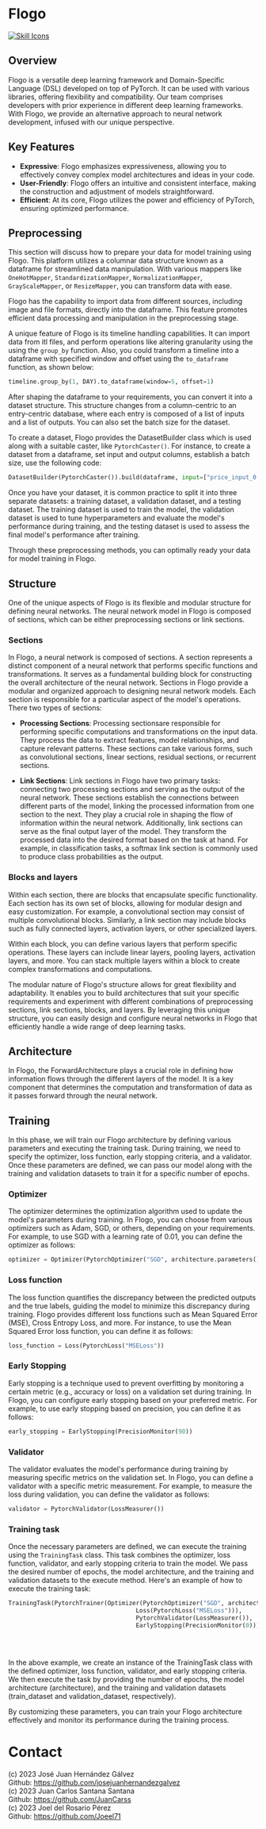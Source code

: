 # Flogo

[![Skill Icons](https://skillicons.dev/icons?i=py,pytorch&perline=2)](https://skillicons.dev)

## Overview

Flogo is a versatile deep learning framework and Domain-Specific Language (DSL) developed on top of PyTorch. It can be used with various libraries, offering flexibility and compatibility. Our team comprises developers with prior experience in different deep learning frameworks. With Flogo, we provide an alternative approach to neural network development, infused with our unique perspective.

## Key Features

- **Expressive**: Flogo emphasizes expressiveness, allowing you to effectively convey complex model architectures and ideas in your code.
- **User-Friendly**: Flogo offers an intuitive and consistent interface, making the construction and adjustment of models straightforward.
- **Efficient**: At its core, Flogo utilizes the power and efficiency of PyTorch, ensuring optimized performance.

## Preprocessing

This section will discuss how to prepare your data for model training using Flogo. This platform utilizes a columnar data structure known as a dataframe for streamlined data manipulation. With various mappers like `OneHotMapper`, `StandardizationMapper`, `NormalizationMapper`, `GrayScaleMapper`, or `ResizeMapper`, you can transform data with ease.

Flogo has the capability to import data from different sources, including image and file formats, directly into the dataframe. This feature promotes efficient data processing and manipulation in the preprocessing stage.

A unique feature of Flogo is its timeline handling capabilities. It can import data from itl files, and perform operations like altering granularity using the using the `group_by` function. Also, you could transform a timeline into a dataframe with specified window and offset using the `to_dataframe` function, as shown below:

```python
timeline.group_by(1, DAY).to_dataframe(window=5, offset=1)
```

After shaping the dataframe to your requirements, you can convert it into a dataset structure. This structure changes from a column-centric to an entry-centric database, where each entry is composed of a list of inputs and a list of outputs. You can also set the batch size for the dataset.

To create a dataset, Flogo provides the DatasetBuilder class which is used along with a suitable caster, like `PytorchCaster()`. For instance, to create a dataset from a dataframe, set input and output columns, establish a batch size, use the following code:

```python
DatasetBuilder(PytorchCaster()).build(dataframe, input=["price_input_0'", "price_input_1'"], output=["price_output'"], batch_size=1)
```
Once you have your dataset, it is common practice to split it into three separate datasets: a training dataset, a validation dataset, and a testing dataset. The training dataset is used to train the model, the validation dataset is used to tune hyperparameters and evaluate the model's performance during training, and the testing dataset is used to assess the final model's performance after training.

Through these preprocessing methods, you can optimally ready your data for model training in Flogo.

## Structure

One of the unique aspects of Flogo is its flexible and modular structure for defining neural networks. The neural network model in Flogo is composed of sections, which can be either preprocessing sections or link sections.

### Sections
In Flogo, a neural network is composed of sections. A section represents a distinct component of a neural network that performs specific functions and transformations. It serves as a fundamental building block for constructing the overall architecture of the neural network. Sections in Flogo provide a modular and organized approach to designing neural network models. Each section is responsible for a particular aspect of the model's operations. There two types of sections:

* **Processing Sections**: Processing sectionsare responsible for performing specific computations and transformations on the input data. They process the data to extract features, model relationships, and capture relevant patterns. These sections can take various forms, such as convolutional sections, linear sections, residual sections, or recurrent sections.

* **Link Sections**: Link sections in Flogo have two primary tasks: connecting two processing sections and serving as the output of the neural network. These sections establish the connections between different parts of the model, linking the processed information from one section to the next. They play a crucial role in shaping the flow of information within the neural network. Additionally, link sections can serve as the final output layer of the model. They transform the processed data into the desired format based on the task at hand. For example, in classification tasks, a softmax link section is commonly used to produce class probabilities as the output.


### Blocks and layers

Within each section, there are blocks that encapsulate specific functionality. Each section has its own set of blocks, allowing for modular design and easy customization. For example, a convolutional section may consist of multiple convolutional blocks. Similarly, a link section may include blocks such as fully connected layers, activation layers, or other specialized layers.

Within each block, you can define various layers that perform specific operations. These layers can include linear layers, pooling layers, activation layers, and more. You can stack multiple layers within a block to create complex transformations and computations.

The modular nature of Flogo's structure allows for great flexibility and adaptability. It enables you to build architectures that suit your specific requirements and experiment with different combinations of preprocessing sections, link sections, blocks, and layers. By leveraging this unique structure, you can easily design and configure neural networks in Flogo that efficiently handle a wide range of deep learning tasks.

## Architecture

In Flogo, the ForwardArchitecture plays a crucial role in defining how information flows through the different layers of the model. It is a key component that determines the computation and transformation of data as it passes forward through the neural network.

## Training

In this phase, we will train our Flogo architecture by defining various parameters and executing the training task. During training, we need to specify the optimizer, loss function, early stopping criteria, and a validator. Once these parameters are defined, we can pass our model along with the training and validation datasets to train it for a specific number of epochs.

### Optimizer
The optimizer determines the optimization algorithm used to update the model's parameters during training. In Flogo, you can choose from various optimizers such as Adam, SGD, or others, depending on your requirements. For example, to use SGD with a learning rate of 0.01, you can define the optimizer as follows:

```python
optimizer = Optimizer(PytorchOptimizer("SGD", architecture.parameters(), 0.01))
```

### Loss function

The loss function quantifies the discrepancy between the predicted outputs and the true labels, guiding the model to minimize this discrepancy during training. Flogo provides different loss functions such as Mean Squared Error (MSE), Cross Entropy Loss, and more. For instance, to use the Mean Squared Error loss function, you can define it as follows:

```python
loss_function = Loss(PytorchLoss("MSELoss"))
```

### Early Stopping

Early stopping is a technique used to prevent overfitting by monitoring a certain metric (e.g., accuracy or loss) on a validation set during training. In Flogo, you can configure early stopping based on your preferred metric. For example, to use early stopping based on precision, you can define it as follows:

```python
early_stopping = EarlyStopping(PrecisionMonitor(90))
```
### Validator

The validator evaluates the model's performance during training by measuring specific metrics on the validation set. In Flogo, you can define a validator with a specific metric measurement. For example, to measure the loss during validation, you can define the validator as follows:

```python
validator = PytorchValidator(LossMeasurer())
```
### Training task

Once the necessary parameters are defined, we can execute the training using the `TrainingTask` class. This task combines the optimizer, loss function, validator, and early stopping criteria to train the model. We pass the desired number of epochs, the model architecture, and the training and validation datasets to the execute method. Here's an example of how to execute the training task:

```python
TrainingTask(PytorchTrainer(Optimizer(PytorchOptimizer("SGD", architecture.parameters(), 0.01)),
                                    Loss(PytorchLoss("MSELoss"))), 
                                    PytorchValidator(LossMeasurer()),
                                    EarlyStopping(PrecisionMonitor(0))).execute(epochs, 
                                                                                architecture, 
                                                                                train_dataset, 
                                                                                validation_dataset)
```

In the above example, we create an instance of the TrainingTask class with the defined optimizer, loss function, validator, and early stopping criteria. We then execute the task by providing the number of epochs, the model architecture (architecture), and the training and validation datasets (train_dataset and validation_dataset, respectively).

By customizing these parameters, you can train your Flogo architecture effectively and monitor its performance during the training process.


# Contact

(c) 2023 José Juan Hernández Gálvez 
<br>Github: https://github.com/josejuanhernandezgalvez<br> 
(c) 2023 Juan Carlos Santana Santana 
<br>Github: https://github.com/JuanCarss<br>
(c) 2023 Joel del Rosario Pérez
<br>Github: https://github.com/Joeel71<br>
